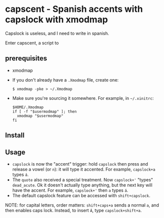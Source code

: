 # capscent - Spanish accents with capslock with xmodmap

Capslock is useless, and I need to write in spanish.

Enter capscent, a script to 

## prerequisites

* xmodmap
* If you don't already have a `.Xmodmap` file, create one:

  ```shell
  $ xmodmap -pke > ~/.Xmodmap
  ```
* Make sure you're sourcing it somewhere. For example, in `~/.xinitrc`:

  ```shell
  $HOME/.Xmodmap
  if [ -f "$usermodmap" ]; then
    xmodmap "$usermodmap"
  fi
  ```

## Install




## Usage

* `capslock` is now the "accent" trigger: hold `capslock` then press and release a vowel (or `n`): it will type it accented. For example, `capslock+a` types `á`.
* The `quote` also received a special treatment. Now `capslock+'` "types" `dead_acute`. Ok it doesn't actually type anything, but the next key will have the accent. For example, `capslock+'` then `a` types `á`.
* The default capslock feature can be accessed with `shift+capslock`.

NOTE: for capital letters, order matters: `shift+caps+a` sends a normal `a`, and then enables caps lock. Instead, to insert `Á`, type `capslock+shift+a`.
